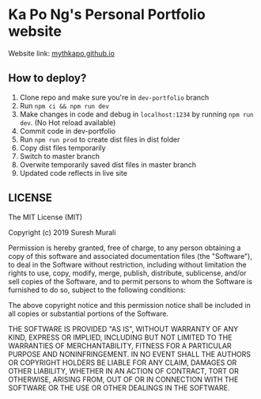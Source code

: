 # Ka Po Ng's Personal Portfolio website

Website link: [mythkapo.github.io](mythkapo.github.io)


## How to deploy?

1. Clone repo and make sure you're in `dev-portfolio` branch
2. Run `npm ci && npm run dev`
3. Make changes in code and debug in `localhost:1234` by running `npm run dev`. (No Hot reload available)
4. Commit code in dev-portfolio
5. Run `npm run prod` to create dist files in dist folder
6. Copy dist files temporarily
7. Switch to master branch
8. Overwite temporarily saved dist files in master branch
9. Updated code reflects in live site

## LICENSE

The MIT License (MIT)

Copyright (c) 2019 Suresh Murali

Permission is hereby granted, free of charge, to any person obtaining a copy
of this software and associated documentation files (the "Software"), to deal
in the Software without restriction, including without limitation the rights
to use, copy, modify, merge, publish, distribute, sublicense, and/or sell
copies of the Software, and to permit persons to whom the Software is
furnished to do so, subject to the following conditions:

The above copyright notice and this permission notice shall be included in all
copies or substantial portions of the Software.

THE SOFTWARE IS PROVIDED "AS IS", WITHOUT WARRANTY OF ANY KIND, EXPRESS OR
IMPLIED, INCLUDING BUT NOT LIMITED TO THE WARRANTIES OF MERCHANTABILITY,
FITNESS FOR A PARTICULAR PURPOSE AND NONINFRINGEMENT. IN NO EVENT SHALL THE
AUTHORS OR COPYRIGHT HOLDERS BE LIABLE FOR ANY CLAIM, DAMAGES OR OTHER
LIABILITY, WHETHER IN AN ACTION OF CONTRACT, TORT OR OTHERWISE, ARISING FROM,
OUT OF OR IN CONNECTION WITH THE SOFTWARE OR THE USE OR OTHER DEALINGS IN THE
SOFTWARE.
